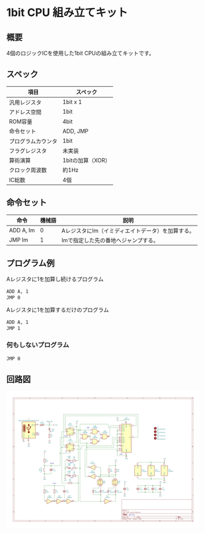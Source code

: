 # 1bit CPU 組み立てキット

## 概要
4個のロジックICを使用した1bit CPUの組み立てキットです。

## スペック
<table>
  <thead>
    <tr>
      <th>項目</th>
      <th>スペック</th>
    </tr>
  </thead>
  <tbody>
    <tr>
        <td>汎用レジスタ</td>
        <td>1bit x 1</td>
    </tr>
    <tr>
        <td>アドレス空間</td>
        <td>1bit</td>
    </tr>
    <tr>
        <td>ROM容量</td>
        <td>4bit</td>
    </tr>
    <tr>
        <td>命令セット</td>
        <td>ADD, JMP</td>
    </tr>
    <tr>
        <td>プログラムカウンタ</td>
        <td>1bit</td>
    </tr>
    <tr>
        <td>フラグレジスタ</td>
        <td>未実装</td>
    </tr>
    <tr>
        <td>算術演算</td>
        <td>1bitの加算（XOR）</td>
    </tr>
    <tr>
        <td>クロック周波数</td>
        <td>約1Hz</td>
    </tr>
    <tr>
        <td>IC総数</td>
        <td>4個</td>
    </tr>
  </tbody>
</table>

## 命令セット
<table>
  <thead>
    <tr>
      <th>命令</th>
      <th>機械語</th>
      <th>説明</th>
    </tr>
  </thead>
  <tbody>
    <tr>
        <td>ADD A, Im</td>
        <td>0</td>
        <td>AレジスタにIm（イミディエイトデータ）を加算する。</td>
    </tr>
    <tr>
        <td>JMP Im</td>
        <td>1</td>
        <td>Imで指定した先の番地へジャンプする。</td>
    </tr>
  </tbody>
</table>

## プログラム例
Aレジスタに1を加算し続けるプログラム
```text:
ADD A, 1
JMP 0
```

Aレジスタに1を加算するだけのプログラム
```text:
ADD A, 1
JMP 1
```
### 何もしないプログラム
```text:
JMP 0
```

## 回路図
![回路図](./img/schematic.jpg)

